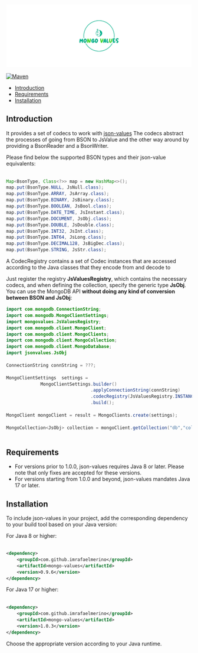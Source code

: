 <img src="./logo/package_twitter_if9bsyj4/base/full/coverphoto/base_logo_white_background.png" alt="logo"/>

[![Maven](https://img.shields.io/maven-central/v/com.github.imrafaelmerino/mongo-values/1.0.3)](https://search.maven.org/artifact/com.github.imrafaelmerino/mongo-values/1.0.3/jar)

- [Introduction](#intro)
- [Requirements](#requirements)
- [Installation](#installation)

## <a name="intro"><a/> Introduction 

It provides a set of codecs to work with [json-values](https://github.com/imrafaelmerino/json-values)
The codecs abstract the processes of going from BSON to JsValue and the other way around by providing 
a BsonReader and a BsonWriter.

Please find below the supported BSON types and their json-value equivalents:

```java    
    
Map<BsonType, Class<?>> map = new HashMap<>();
map.put(BsonType.NULL, JsNull.class);
map.put(BsonType.ARRAY, JsArray.class);
map.put(BsonType.BINARY, JsBinary.class);
map.put(BsonType.BOOLEAN, JsBool.class);
map.put(BsonType.DATE_TIME, JsInstant.class);
map.put(BsonType.DOCUMENT, JsObj.class);
map.put(BsonType.DOUBLE, JsDouble.class);
map.put(BsonType.INT32, JsInt.class);
map.put(BsonType.INT64, JsLong.class);
map.put(BsonType.DECIMAL128, JsBigDec.class);
map.put(BsonType.STRING, JsStr.class);

``` 

A CodecRegistry contains a set of Codec instances that are accessed according to the Java classes
that they encode from and decode to

Just register the registry **JsValuesRegistry**, which contains the necessary codecs, and
when defining the collection, specify the generic type **JsObj**.
You can use the MongoDB API **without doing any kind of conversion between BSON and JsObj**:


```   java
import com.mongodb.ConnectionString;
import com.mongodb.MongoClientSettings;
import mongovalues.JsValuesRegistry;
import com.mongodb.client.MongoClient;
import com.mongodb.client.MongoClients;
import com.mongodb.client.MongoCollection;
import com.mongodb.client.MongoDatabase;
import jsonvalues.JsObj

ConnectionString connString = ???;
 
MongoClientSettings  settings =
             MongoClientSettings.builder()
                                .applyConnectionString(connString)
                                .codecRegistry(JsValuesRegistry.INSTANCE)
                                .build();

MongoClient mongoClient = result = MongoClients.create(settings);

MongoCollection<JsObj> collection = mongoClient.getCollection("db","collection");
                                                                                             
``` 


## <a name="requirements"><a/> Requirements

- For versions prior to 1.0.0, json-values requires Java 8 or later. Please note that only fixes are accepted for these
  versions.
- For versions starting from 1.0.0 and beyond, json-values mandates Java 17 or later.

## <a name="inst"><a/> Installation

To include json-values in your project, add the corresponding dependency to your build tool based on your Java version:

For Java 8 or higher:

```xml

<dependency>
    <groupId>com.github.imrafaelmerino</groupId>
    <artifactId>mongo-values</artifactId>
    <version>0.9.6</version>
</dependency>
```

For Java 17 or higher:

```xml

<dependency>
    <groupId>com.github.imrafaelmerino</groupId>
    <artifactId>mongo-values</artifactId>
    <version>1.0.3</version>
</dependency>
```

Choose the appropriate version according to your Java runtime.

